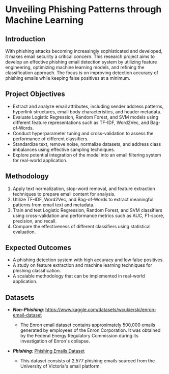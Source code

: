 # Unveiling Phishing Patterns through Machine Learning


## Introduction
With phishing attacks becoming increasingly sophisticated and developed, it makes email security a critical concern. This research project aims to develop an effective phishing email detection system by utilizing feature engineering, optimizing machine learning models, and refining the classification approach. The focus is on improving detection accuracy of phishing emails while keeping false positives at a minimum.

## Project Objectives

- Extract and analyze email attributes, including sender address patterns, hyperlink structures, email body characteristics, and header metadata.
- Evaluate Logistic Regression, Random Forest, and SVM models using different feature representations such as TF-IDF, Word2Vec, and Bag-of-Words.
- Conduct hyperparameter tuning and cross-validation to assess the performance of different classifiers.
- Standardize text, remove noise, normalize datasets, and address class imbalances using effective sampling techniques.
- Explore potential integration of the model into an email filtering system for real-world application.

## Methodology

1. Apply text normalization, stop-word removal, and feature extraction techniques to prepare email content for analysis.
2. Utilize TF-IDF, Word2Vec, and Bag-of-Words to extract meaningful patterns from email text and metadata.
3. Train and test Logistic Regression, Random Forest, and SVM classifiers using cross-validation and performance metrics such as AUC, F1-score, precision, and recall.
4. Compare the effectiveness of different classifiers using statistical evaluation. 

## Expected Outcomes

- A phishing detection system with high accuracy and low false positives.
- A study on feature extraction and machine learning techniques for phishing classification.
- A scalable methodology that can be implemented in real-world application. 

## Datasets

- ***Non-Phishing***: https://www.kaggle.com/datasets/wcukierski/enron-email-dataset
  - The Enron email dataset contains approximately 500,000 emails generated by employees of the Enron Corporation. It was obtained by the Federal Energy Regulatory Commission during its investigation of Enron's collapse.
    
- ***Phishing***: [Phishing Emails Dataset](Phishing_Emails.csv)
  - This dataset consists of 2,577 phishing emails sourced from the University of Victoria's email platform.

